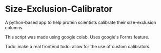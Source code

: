 # Size-Exclusion-Calibrator
A python-based app to help protein scientists calibrate their size-exclusion columns. 

This script was made using google colab. Uses google's Forms feature.

Todo: make a real frontend
todo: allow for the use of custom calibrators.

